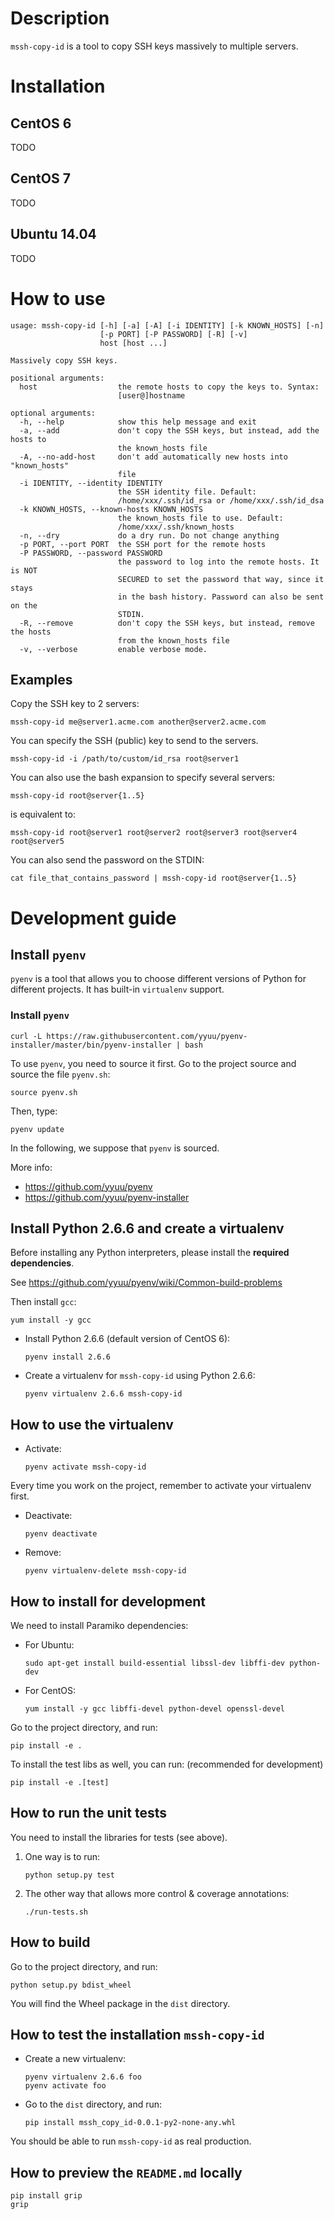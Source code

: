 # Description

`mssh-copy-id` is a tool to copy SSH keys massively to multiple servers.

# Installation

## CentOS 6

TODO

## CentOS 7

TODO

## Ubuntu 14.04

TODO

# How to use

```
usage: mssh-copy-id [-h] [-a] [-A] [-i IDENTITY] [-k KNOWN_HOSTS] [-n]
                    [-p PORT] [-P PASSWORD] [-R] [-v]
                    host [host ...]

Massively copy SSH keys.

positional arguments:
  host                  the remote hosts to copy the keys to. Syntax:
                        [user@]hostname

optional arguments:
  -h, --help            show this help message and exit
  -a, --add             don't copy the SSH keys, but instead, add the hosts to
                        the known_hosts file
  -A, --no-add-host     don't add automatically new hosts into "known_hosts"
                        file
  -i IDENTITY, --identity IDENTITY
                        the SSH identity file. Default:
                        /home/xxx/.ssh/id_rsa or /home/xxx/.ssh/id_dsa
  -k KNOWN_HOSTS, --known-hosts KNOWN_HOSTS
                        the known_hosts file to use. Default:
                        /home/xxx/.ssh/known_hosts
  -n, --dry             do a dry run. Do not change anything
  -p PORT, --port PORT  the SSH port for the remote hosts
  -P PASSWORD, --password PASSWORD
                        the password to log into the remote hosts. It is NOT
                        SECURED to set the password that way, since it stays
                        in the bash history. Password can also be sent on the
                        STDIN.
  -R, --remove          don't copy the SSH keys, but instead, remove the hosts
                        from the known_hosts file
  -v, --verbose         enable verbose mode.
```

## Examples

Copy the SSH key to 2 servers:

```
mssh-copy-id me@server1.acme.com another@server2.acme.com
```

You can specify the SSH (public) key to send to the servers.

```
mssh-copy-id -i /path/to/custom/id_rsa root@server1
```

You can also use the bash expansion to specify several servers:

```
mssh-copy-id root@server{1..5}
```

is equivalent to:

```
mssh-copy-id root@server1 root@server2 root@server3 root@server4 root@server5
```

You can also send the password on the STDIN:

```
cat file_that_contains_password | mssh-copy-id root@server{1..5}
```

# Development guide

## Install `pyenv`

`pyenv` is a tool that allows you to choose different versions of Python for different projects. It has built-in `virtualenv` support.

### Install `pyenv`

```
curl -L https://raw.githubusercontent.com/yyuu/pyenv-installer/master/bin/pyenv-installer | bash
```

To use `pyenv`, you need to source it first. Go to the project source and source the file `pyenv.sh`:

```
source pyenv.sh
```

Then, type:

```
pyenv update
```

In the following, we suppose that `pyenv` is sourced.

More info:

* https://github.com/yyuu/pyenv
* https://github.com/yyuu/pyenv-installer

## Install Python 2.6.6 and create a virtualenv

Before installing any Python interpreters, please install the **required dependencies**.

See https://github.com/yyuu/pyenv/wiki/Common-build-problems

Then install `gcc`:

```
yum install -y gcc
```

* Install Python 2.6.6 (default version of CentOS 6):

    ```
    pyenv install 2.6.6
    ```

* Create a virtualenv for `mssh-copy-id` using Python 2.6.6:

    ```
    pyenv virtualenv 2.6.6 mssh-copy-id
    ```

## How to use the virtualenv

* Activate:

    ```
    pyenv activate mssh-copy-id
    ```

Every time you work on the project, remember to activate your virtualenv first.

* Deactivate:

    ```
    pyenv deactivate
    ```

* Remove:

    ```
    pyenv virtualenv-delete mssh-copy-id
    ```

## How to install for development

We need to install Paramiko dependencies:

* For Ubuntu:

    ```
    sudo apt-get install build-essential libssl-dev libffi-dev python-dev
    ```

* For CentOS:

    ```
    yum install -y gcc libffi-devel python-devel openssl-devel
    ```

Go to the project directory, and run:

```
pip install -e .
```

To install the test libs as well, you can run: (recommended for development)

```
pip install -e .[test]
```

## How to run the unit tests

You need to install the libraries for tests (see above).

1. One way is to run:

    ```
    python setup.py test
    ```

2. The other way that allows more control & coverage annotations:

    ```
    ./run-tests.sh
    ```

## How to build

Go to the project directory, and run:

```
python setup.py bdist_wheel
```

You will find the Wheel package in the `dist` directory.

## How to test the installation `mssh-copy-id`

* Create a new virtualenv:

    ```
    pyenv virtualenv 2.6.6 foo
    pyenv activate foo
    ```

* Go to the `dist` directory, and run:

    ```
    pip install mssh_copy_id-0.0.1-py2-none-any.whl
    ```

You should be able to run `mssh-copy-id` as real production.

## How to preview the `README.md` locally

```
pip install grip
grip
```
